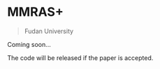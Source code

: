 # MMRAS+

> Fudan University  

Coming soon...

The code will be released if the paper is accepted.
